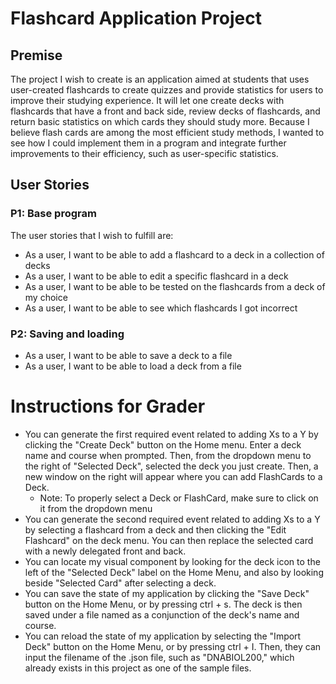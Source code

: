 # Flashcard Application Project

## Premise

The project I wish to create is an application aimed at students that uses user-created flashcards to create
quizzes and provide statistics for users to improve their studying experience. It will let one create decks
with flashcards that have a front and back side, review decks of flashcards, and return basic statistics on which
cards they should study more. Because I believe flash cards are among the most efficient study methods, I wanted
to see how I could implement them in a program and integrate further improvements to their efficiency, such as
user-specific statistics.

## User Stories
### P1: Base program
The user stories that I wish to fulfill are:
- As a user, I want to be able to add a flashcard to a deck in a collection of decks
- As a user, I want to be able to edit a specific flashcard in a deck
- As a user, I want to be able to be tested on the flashcards from a deck of my choice
- As a user, I want to be able to see which flashcards I got incorrect

### P2: Saving and loading

- As a user, I want to be able to save a deck to a file
- As a user, I want to be able to load a deck from a file
 
# Instructions for Grader

- You can generate the first required event related to adding Xs to a Y by clicking the "Create Deck" button on the
  Home menu. Enter a deck name and course when prompted. Then, from the dropdown
  menu to the right of "Selected Deck", selected the deck you just create. Then, a new window on the right will appear
  where you can add FlashCards to a Deck.
  - Note: To properly select a Deck or FlashCard, make sure to click on it from the dropdown menu
- You can generate the second required event related to adding Xs to a Y by selecting a flashcard from a deck and then
  clicking the "Edit Flashcard" on the deck menu. You can then replace the selected card with a newly delegated front
  and back.
- You can locate my visual component by looking for the deck icon to the left of the "Selected Deck" label on the
  Home Menu, and also by looking beside "Selected Card" after selecting a deck.
- You can save the state of my application by clicking the "Save Deck" button on the Home Menu, or by pressing ctrl + s.
  The deck is then saved under a file named as a conjunction of the deck's name and course.
- You can reload the state of my application by selecting the "Import Deck" button on the Home Menu, or by pressing
  ctrl + I. Then, they can input the filename of the .json file, such as "DNABIOL200," which already exists in this
  project as one of the sample files. 


